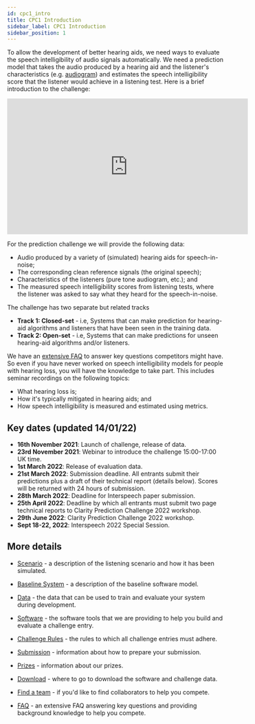 ```yaml
---
id: cpc1_intro
title: CPC1 Introduction
sidebar_label: CPC1 Introduction
sidebar_position: 1
---
```


<!-- import { TwitterTimelineEmbed } from "react-twitter-embed"; -->

To allow the development of better hearing aids, we need ways to evaluate the speech intelligibility of audio signals automatically. We need a prediction model that takes the audio produced by a hearing aid and the listener's characteristics (e.g. [audiogram](https://www.hear-it.org/Audiogram-)) and estimates the speech intelligibility score that the listener would achieve in a listening test. Here is a brief introduction to the challenge:

<iframe width="560" height="315" src="https://www.youtube.com/embed/9DY2VOeRU0s" title="YouTube video player" frameborder="0" allow="accelerometer; autoplay; clipboard-write; encrypted-media; gyroscope; picture-in-picture" allowfullscreen></iframe>

For the prediction challenge we will provide the following data:
- Audio produced by a variety of (simulated) hearing aids for speech-in-noise;
- The corresponding clean reference signals (the original speech);
- Characteristics of the listeners (pure tone audiogram, etc.); and
- The measured speech intelligibility scores from listening tests, where the listener was asked to say what they heard for the speech-in-noise.

The challenge has two separate but related tracks

- <b>Track 1: Closed-set</b> - i.e, Systems that can make prediction for hearing-aid algorithms and listeners that have been seen in the training data. 
- <b>Track 2: Open-set</b> - i.e, Systems that can make predictions for unseen hearing-aid algorithms and/or listeners. 

We have an [extensive FAQ](./cpc1_faq) to answer key questions competitors might have. So even if you have never worked on speech intelligibility models for people with hearing loss, you will have the knowledge to take part. This includes seminar recordings on the following topics:
- What hearing loss is;
- How it's typically mitigated in hearing aids; and
- How speech intelligibility is measured and estimated using metrics.

## Key dates (updated 14/01/22)

- **16th November 2021**: Launch of challenge, release of data. 
- **23rd November 2021**: Webinar to introduce the challenge 15:00-17:00 UK time.
- **1st March 2022**: Release of evaluation data.
- **21st March 2022**: Submission deadline. All entrants submit their predictions plus a draft of their technical report (details below). Scores will be returned with 24 hours of submission.
- **28th March 2022**: Deadline for Interspeech paper submission.
- **25th April 2022**: Deadline by which all entrants must submit two page technical reports to Clarity Prediction Challenge 2022 workshop.
- **29th June 2022**: Clarity Prediction Challenge 2022 workshop.
- **Sept 18-22, 2022**: Interspeech 2022 Special Session.

## More details

- [Scenario](./cpc1_scenario) - a description of the listening scenario and how it has been simulated.
  
- [Baseline System](./cpc1_baseline) - a description of the baseline software model.
  
- [Data](./cpc1_data) - the data that can be used to train and evaluate your system during development.
  
- [Software](./cpc1_software) - the software tools that we are providing to help you build and evaluate a challenge entry.

- [Challenge Rules](./cpc1_rules) - the rules to which all challenge entries must adhere.
  
- [Submission](./cpc1_submission) - information about how to prepare your submission.

- [Prizes](./cpc1_prizes) - information about our prizes.

- [Download](./cpc1_download) - where to go to download the software and challenge data.

- [Find a team](./cpc1_joinateam) - if you'd like to find collaborators to help you compete.

- [FAQ](./cpc1_faq) - an extensive FAQ answering key questions and providing background knowledge to help you compete.

